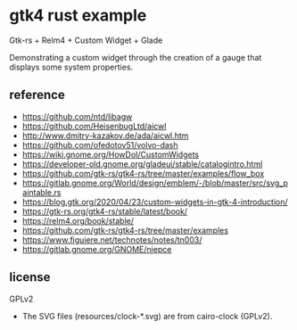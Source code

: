 gtk4 rust example
===

Gtk-rs + Relm4 + Custom Widget + Glade

Demonstrating a custom widget through the creation of a gauge that displays some system properties.

## reference
- https://github.com/ntd/libagw
- https://github.com/HeisenbugLtd/aicwl
- http://www.dmitry-kazakov.de/ada/aicwl.htm
- https://github.com/ofedotov51/volvo-dash
- https://wiki.gnome.org/HowDoI/CustomWidgets
- https://developer-old.gnome.org/gladeui/stable/catalogintro.html
- https://github.com/gtk-rs/gtk4-rs/tree/master/examples/flow_box
- https://gitlab.gnome.org/World/design/emblem/-/blob/master/src/svg_paintable.rs
- https://blog.gtk.org/2020/04/23/custom-widgets-in-gtk-4-introduction/
- https://gtk-rs.org/gtk4-rs/stable/latest/book/
- https://relm4.org/book/stable/
- https://github.com/gtk-rs/gtk4-rs/tree/master/examples
- https://www.figuiere.net/technotes/notes/tn003/
- https://gitlab.gnome.org/GNOME/niepce

## license

GPLv2

- The SVG files (resources/clock-*.svg) are from cairo-clock (GPLv2).
